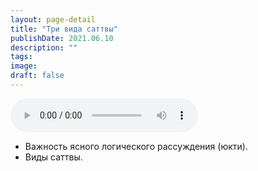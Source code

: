 ```yaml
---
layout: page-detail
title: "Три вида саттвы"
publishDate: 2021.06.10
description: ""
tags:
image:
draft: false
---
```


<audio title="2021.06.10 - Три вида саттвы.mp3" src="/upload/iblock/92d/92d140dbda38543d8f4aa4db9a65f64b.mp3" controls=""></audio>

* Важность ясного логического рассуждения (юкти).
* Виды саттвы.

  
